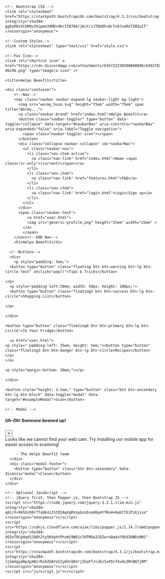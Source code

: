 
<html lang="en">
  <head>
    <meta charset="utf-8">
    <meta name="viewport" content="width=device-width, initial-scale=1, shrink-to-fit=no">

    <!-- Bootstrap CSS -->
    <link rel="stylesheet" href="https://stackpath.bootstrapcdn.com/bootstrap/4.3.1/css/bootstrap.min.css" integrity="sha384-ggOyR0iXCbMQv3Xipma34MD+dH/1fQ784/j6cY/iJTQUOhcWr7x9JvoRxT2MZw1T" crossorigin="anonymous">

    <!--Custom Styles-->
    <link rel="stylesheet" type="text/css" href="style.css">
    
    <!--Fav Icon-->
    <link rel="shortcut icon" a href="https://cdn.discordapp.com/attachments/636722238300880896/649278299868233728/favicon-96x96.png" type="image/x-icon" />
    
    <title>Helpo Beenfit</title>
  </head>
  <body>
  

    <div class="container">
        <!--Nav-->
        <nav class="navbar navbar-expand-lg navbar-light bg-light">
          <img src="wormy_husk.svg" height="75em" width="75em" span title="Wormy...">
          <a class="navbar-brand" href="index.html">Helpo Beenfit</a>
          <button class="navbar-toggler" type="button" data-toggle="collapse" data-target="#navbarNav" aria-controls="navbarNav" aria-expanded="false" aria-label="Toggle navigation">
            <span class="navbar-toggler-icon"></span>
          </button>
          <div class="collapse navbar-collapse" id="navbarNav">
            <ul class="navbar-nav">
              <li class="nav-item active">
                <a class="nav-link" href="index.html">Home <span class="sr-only">(current)</span></a>
              </li>
              <li class="nav-item">
                <a class="nav-link" href="features.html">FAQ</a>
              </li>
              <li class="nav-item">
                <a class="nav-link" href="login.html">Login/Sign up</a>
              </li>
            </ul>
          </div>
          <span class="navbar-text">
              <a href="user.html">
              <img src="generic-profile.png" height="25em" width="25em" >
            </a>
            </span>
        </nav><!--END Nav-->
        <h1>Helpo Beenfit</h1>

      <!--Buttons-->
      <div>
        <p style="padding: 5em;">
      <button type="button" class="floating btn btn-warning btn-lg btn-circle text" onclick="pop()">Tips & Tricks</button>
      
    </p>
      <p style="padding-left:50em; width: 50px; height: 100px;">
      <button type="button" class="floating2 btn btn-success btn-lg btn-circle">Shopping List</button>
      
    </p>

    </div>
      
    <button type="button" class="floating4 btn btn-primary btn-lg btn-circle">In Your Fridge</button>
      
      <a href="user.html">
    <p style=" padding-left: 35em; height: 5em;"><button type="button" class="floating3 btn btn-danger btn-lg btn-circle>Recipes</button>
    </p>
    </a>

    <p style="margin-bottom: 20em;"></p>

    </div>

    <button style="height: 3.5em;" type="button" class="btn btn-secondary btn-lg btn-block" data-toggle="modal" data-target="#exampleModal">Scan</button>

    <!-- Modal -->
<div class="modal fade" id="exampleModal" tabindex="-1" role="dialog" aria-labelledby="exampleModalLabel" aria-hidden="true">
  <div class="modal-dialog" role="document">
    <div class="modal-content">
      <div class="modal-header">
        <h5 class="modal-title" id="exampleModalLabel">Uh-Oh! Someone beaned up!</h5>
        <button type="button" class="close" data-dismiss="modal" aria-label="Close">
          <span aria-hidden="true">&times;</span>
        </button>
      </div>
      <div class="modal-body">
        Looks like we cannot find your web cam. Try installing our mobile app for easier access to scanning!

         - The Helpo Beenfit team
      </div>
      <div class="modal-footer">
        <button type="button" class="btn btn-secondary" data-dismiss="modal">Close</button>
      </div>
    </div>
  </div>
</div>

 
    <!-- Optional JavaScript -->
    <!-- jQuery first, then Popper.js, then Bootstrap JS -->
    <script src="https://code.jquery.com/jquery-3.3.1.slim.min.js" integrity="sha384-q8i/X+965DzO0rT7abK41JStQIAqVgRVzpbzo5smXKp4YfRvH+8abtTE1Pi6jizo" crossorigin="anonymous"></script>
    <script src="https://cdnjs.cloudflare.com/ajax/libs/popper.js/1.14.7/umd/popper.min.js" integrity="sha384-UO2eT0CpHqdSJQ6hJty5KVphtPhzWj9WO1clHTMGa3JDZwrnQq4sF86dIHNDz0W1" crossorigin="anonymous"></script>
    <script src="https://stackpath.bootstrapcdn.com/bootstrap/4.3.1/js/bootstrap.min.js" integrity="sha384-JjSmVgyd0p3pXB1rRibZUAYoIIy6OrQ6VrjIEaFf/nJGzIxFDsf4x0xIM+B07jRM" crossorigin="anonymous"></script>
    <script src="js/script.js"></script>
  </body>
</html>

